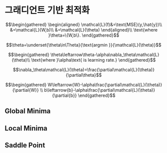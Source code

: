 # 그래디언트 기반 최적화

$$\begin{gathered}
\begin{aligned}
\mathcal{L}(f)&=\text{MSE}(y,\hat{y})\\
&=\mathcal{L}(W,b)\\
&=\mathcal{L}(\theta)
\end{aligned}\\
\text{where }\theta=\{W,b\}.
\end{gathered}$$

$$\theta=\underset{\theta\in\Theta}{\text{argmin }}{\mathcal{L}(\theta)}$$

$$\begin{gathered}
\theta\leftarrow\theta-\alpha\nabla_\theta\mathcal{L}(\theta)\\
\text{where }\alpha\text{ is learning rate.}
\end{gathered}$$

$$\nabla_\theta\mathcal{L}(\theta)=\frac{\partial\mathcal{L}(\theta)}{\partial\theta}$$

$$\begin{gathered}
W\leftarrow{W}-\alpha\frac{\partial\mathcal{L}(\theta)}{\partial{W}} \\
b\leftarrow{b}-\alpha\frac{\partial\mathcal{L}(\theta)}{\partial{b}}
\end{gathered}$$

<!--
$$\begin{gathered}
\begin{aligned}
\frac{\partial\mathcal{L}(\theta)}{\partial{W}}&=\frac{\partial}{\partial{W}}\cdot\frac{1}{k}\sum_{i=1}^k{\big\|y^i-f(x^i)\big\|_2} \\
&=\frac{\partial}{\partial{W}}\cdot\frac{1}{k}\sum_{i=1}^k{\big(y^i-f(x^i)\big)\cdot\big(y^i-f(x^i)\big)^T} \\
&=\frac{\partial}{\partial{W}}\cdot\frac{1}{k}\sum_{i=1}^k{\big({y^i}\cdot{y^i}^T-f(x^i)\cdot{y^i}^T-{y^i}\cdot{f(x^i)}^T+f(x^i)\cdot{f(x^i)}^T\big)} \\
&=\frac{\partial}{\partial{W}}\cdot\frac{1}{k}\sum_{i=1}^k{\big({y^i}\cdot{y^i}^T-(x\cdot{W}+b)\cdot{y^i}^T-{y^i}\cdot{(x\cdot{W}+b)}^T+(x\cdot{W}+b)\cdot{(x\cdot{W}+b)}^T\big)} \\
&=\frac{\partial}{\partial{W}}\cdot\frac{1}{k}\sum_{i=1}^k{\big(-(x\cdot{W}+b)\cdot{y^i}^T-{y^i}\cdot{(x\cdot{W}+b)}^T+(x\cdot{W}+b)\cdot{(x\cdot{W}+b)}^T\big)} \\
&=\frac{\partial}{\partial{W}}\cdot\frac{1}{k}\sum_{i=1}^k{\big(-x\cdot{W}\cdot{y^i}^T-b\cdot{y^i}^T-{y^i}\cdot{x\cdot{W}}-{y^i}\cdot{b}^T+x\cdot{W}\cdot{W}^T\cdot{x}^T+b\cdot{W}^T\cdot{x}^T+x\cdot{W}\cdot{b}^T+b\cdot{b}^T\big)} \\
&=\frac{\partial}{\partial{W}}\cdot\frac{1}{k}\sum_{i=1}^k{\big(-x\cdot{W}\cdot{y^i}^T-{y^i}\cdot{x\cdot{W}}+x\cdot{W}\cdot{W}^T\cdot{x}^T+b\cdot{W}^T\cdot{x}^T+x\cdot{W}\cdot{b}^T\big)} \\
\end{aligned}\\
\text{, where }|x^i|=(1,n)\text{ and }|y^i|=(1,m).
\end{gathered}$$
-->

## Global Minima

## Local Minima

## Saddle Point
